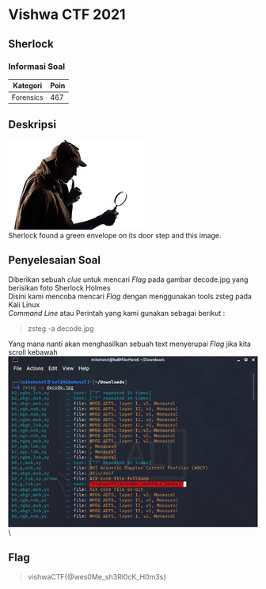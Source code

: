 # Vishwa CTF 2021
## Sherlock
### Informasi Soal
| Kategori | Poin |
|----------|------|
| Forensics | 467 |

## Deskripsi
![image](https://raw.githubusercontent.com/mhilmi999/writeUp-CTF/main/vishwaCTF/Forensics/Sherlock/screenshot/decode.jpg)\
Sherlock found a green envelope on its door step and this image.

## Penyelesaian Soal
Diberikan sebuah *clue* untuk mencari *Flag* pada gambar decode.jpg yang berisikan foto Sherlock Holmes\
Disini kami mencoba mencari *Flag* dengan menggunakan tools zsteg pada Kali Linux <br />
*Command Line* atau Perintah yang kami gunakan sebagai berikut : <br />
> zsteg -a decode.jpg

Yang mana nanti akan menghasilkan sebuah text menyerupai *Flag* jika kita scroll kebawah <br />
![image](http://raw.githubusercontent.com/mhilmi999/writeUp-CTF/main/vishwaCTF/Forensics/Sherlock/screenshot/zstegSherlock.png)\


## Flag
> vishwaCTF{@wes0Me_sh3Rl0cK_H0m3s}
